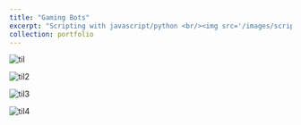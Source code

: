 ```yaml
---
title: "Gaming Bots"
excerpt: "Scripting with javascript/python <br/><img src='/images/script.png'>"
collection: portfolio
---
```



![til](/images/y1.gif)

![til2](/images/y2.gif)

![til3](/images/y3.gif)

![til4](/images/y4.gif)

